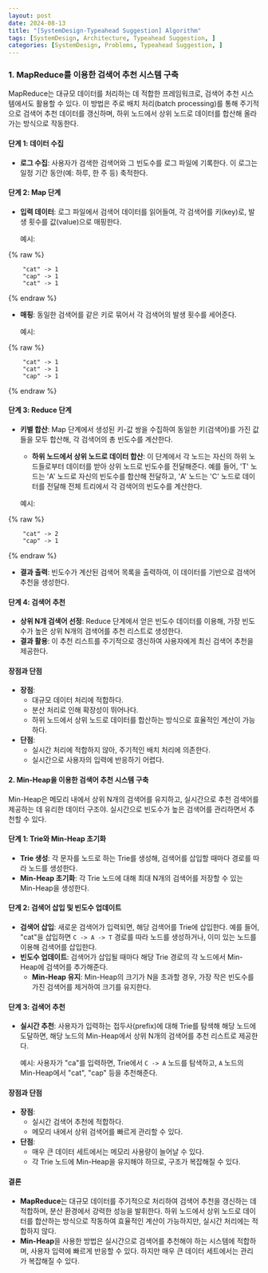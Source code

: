 ```yaml
---
layout: post
date: 2024-08-13
title: "[SystemDesign-Typeahead Suggestion] Algorithm"
tags: [SystemDesign, Architecture, Typeahead Suggestion, ]
categories: [SystemDesign, Problems, Typeahead Suggestion, ]
---
```



### 1. **MapReduce를 이용한 검색어 추천 시스템 구축**


MapReduce는 대규모 데이터를 처리하는 데 적합한 프레임워크로, 검색어 추천 시스템에서도 활용할 수 있다. 이 방법은 주로 배치 처리(batch processing)를 통해 주기적으로 검색어 추천 데이터를 갱신하며, 하위 노드에서 상위 노드로 데이터를 합산해 올라가는 방식으로 작동한다.


#### **단계 1: 데이터 수집**

- **로그 수집**: 사용자가 검색한 검색어와 그 빈도수를 로그 파일에 기록한다. 이 로그는 일정 기간 동안(예: 하루, 한 주 등) 축적한다.

#### **단계 2: Map 단계**

- **입력 데이터**: 로그 파일에서 검색어 데이터를 읽어들여, 각 검색어를 키(key)로, 발생 횟수를 값(value)으로 매핑한다.

	예시:


	
{% raw %}
```text
	"cat" -> 1
	"cap" -> 1
	"cat" -> 1
```
{% endraw %}


- **매핑**: 동일한 검색어를 같은 키로 묶어서 각 검색어의 발생 횟수를 세어준다.

	예시:


	
{% raw %}
```text
	"cat" -> 1
	"cat" -> 1
	"cap" -> 1
```
{% endraw %}



#### **단계 3: Reduce 단계**

- **키별 합산**: Map 단계에서 생성된 키-값 쌍을 수집하여 동일한 키(검색어)를 가진 값들을 모두 합산해, 각 검색어의 총 빈도수를 계산한다.
	- **하위 노드에서 상위 노드로 데이터 합산**: 이 단계에서 각 노드는 자신의 하위 노드들로부터 데이터를 받아 상위 노드로 빈도수를 전달해준다. 예를 들어, 'T' 노드는 'A' 노드로 자신의 빈도수를 합산해 전달하고, 'A' 노드는 'C' 노드로 데이터를 전달해 전체 트리에서 각 검색어의 빈도수를 계산한다.

	예시:


	
{% raw %}
```text
	"cat" -> 2
	"cap" -> 1
```
{% endraw %}


- **결과 출력**: 빈도수가 계산된 검색어 목록을 출력하여, 이 데이터를 기반으로 검색어 추천을 생성한다.

#### **단계 4: 검색어 추천**

- **상위 N개 검색어 선정**: Reduce 단계에서 얻은 빈도수 데이터를 이용해, 가장 빈도수가 높은 상위 N개의 검색어를 추천 리스트로 생성한다.
- **결과 활용**: 이 추천 리스트를 주기적으로 갱신하여 사용자에게 최신 검색어 추천을 제공한다.

#### **장점과 단점**

- **장점**:
	- 대규모 데이터 처리에 적합하다.
	- 분산 처리로 인해 확장성이 뛰어나다.
	- 하위 노드에서 상위 노드로 데이터를 합산하는 방식으로 효율적인 계산이 가능하다.
- **단점**:
	- 실시간 처리에 적합하지 않아, 주기적인 배치 처리에 의존한다.
	- 실시간으로 사용자의 입력에 반응하기 어렵다.

#### 2. **Min-Heap을 이용한 검색어 추천 시스템 구축**


Min-Heap은 메모리 내에서 상위 N개의 검색어를 유지하고, 실시간으로 추천 검색어를 제공하는 데 유리한 데이터 구조야. 실시간으로 빈도수가 높은 검색어를 관리하면서 추천할 수 있다.


#### **단계 1: Trie와 Min-Heap 초기화**

- **Trie 생성**: 각 문자를 노드로 하는 Trie를 생성해, 검색어를 삽입할 때마다 경로를 따라 노드를 생성한다.
- **Min-Heap 초기화**: 각 Trie 노드에 대해 최대 N개의 검색어를 저장할 수 있는 Min-Heap을 생성한다.

#### **단계 2: 검색어 삽입 및 빈도수 업데이트**

- **검색어 삽입**: 새로운 검색어가 입력되면, 해당 검색어를 Trie에 삽입한다. 예를 들어, "cat"을 삽입하면 `C -> A -> T` 경로를 따라 노드를 생성하거나, 이미 있는 노드를 이용해 검색어를 삽입한다.
- **빈도수 업데이트**: 검색어가 삽입될 때마다 해당 Trie 경로의 각 노드에서 Min-Heap에 검색어를 추가해준다.
	- **Min-Heap 유지**: Min-Heap의 크기가 N을 초과할 경우, 가장 작은 빈도수를 가진 검색어를 제거하여 크기를 유지한다.

#### **단계 3: 검색어 추천**

- **실시간 추천**: 사용자가 입력하는 접두사(prefix)에 대해 Trie를 탐색해 해당 노드에 도달하면, 해당 노드의 Min-Heap에서 상위 N개의 검색어를 추천 리스트로 제공한다.

	예시: 사용자가 "ca"를 입력하면, Trie에서 `C -> A` 노드를 탐색하고, `A` 노드의 Min-Heap에서 "cat", "cap" 등을 추천해준다.


#### **장점과 단점**

- **장점**:
	- 실시간 검색어 추천에 적합하다.
	- 메모리 내에서 상위 검색어를 빠르게 관리할 수 있다.
- **단점**:
	- 매우 큰 데이터 세트에서는 메모리 사용량이 늘어날 수 있다.
	- 각 Trie 노드에 Min-Heap을 유지해야 하므로, 구조가 복잡해질 수 있다.

#### **결론**

- **MapReduce**는 대규모 데이터를 주기적으로 처리하여 검색어 추천을 갱신하는 데 적합하며, 분산 환경에서 강력한 성능을 발휘한다. 하위 노드에서 상위 노드로 데이터를 합산하는 방식으로 작동하여 효율적인 계산이 가능하지만, 실시간 처리에는 적합하지 않다.
- **Min-Heap**을 사용한 방법은 실시간으로 검색어를 추천해야 하는 시스템에 적합하며, 사용자 입력에 빠르게 반응할 수 있다. 하지만 매우 큰 데이터 세트에서는 관리가 복잡해질 수 있다.

